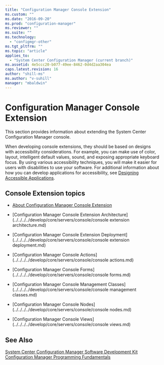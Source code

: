 ```yaml
---
title: "Configuration Manager Console Extension"
ms.custom: ""
ms.date: "2016-09-20"
ms.prod: "configuration-manager"
ms.reviewer: ""
ms.suite: ""
ms.technology: 
  - "configmgr-other"
ms.tgt_pltfrm: ""
ms.topic: "article"
applies_to: 
  - "System Center Configuration Manager (current branch)"
ms.assetid: 4e5ccc20-b077-49ee-8462-0d4d2aa304ea
caps.latest.revision: 16
author: "shill-ms"
ms.author: "v-suhill"
manager: "mbaldwin"
---
```

# Configuration Manager Console Extension
This section provides information about extending the System Center Configuration Manager console.  
  
 When developing console extensions, they should be based on designs with accessibility considerations.  For example, you can make use of color, layout, intelligent default values, sound, and exposing appropriate keyboard focus.  By using various accessibility techniques, you will make it easier for users with disabilities to use your software.  For additional information about how you can develop applications for accessibility, see [Designing Accessible Applications](http://go.microsoft.com/fwlink/?LinkId=272471).  
  
## Console Extension topics  
  
-   [About Configuration Manager Console Extension](../../../../develop/core/servers/console/about-configuration-manager-console-extension.md)  
  
-   [Configuration Manager Console Extension Architecture](../../../../develop/core/servers/console/console extension architecture.md)  
  
-   [Configuration Manager Console Extension Deployment](../../../../develop/core/servers/console/console extension deployment.md)  
  
-   [Configuration Manager Console Actions](../../../../develop/core/servers/console/console actions.md)  
  
-   [Configuration Manager Console Forms](../../../../develop/core/servers/console/console forms.md)  
  
-   [Configuration Manager Console Management Classes](../../../../develop/core/servers/console/console management classes.md)  
  
-   [Configuration Manager Console Nodes](../../../../develop/core/servers/console/console nodes.md)  
  
-   [Configuration Manager Console Views](../../../../develop/core/servers/console/console views.md)  
  
## See Also  
 [System Center Configuration Manager Software Development Kit](../../../../develop/core/misc/system-center-configuration-manager-sdk.md)   
 [Configuration Manager Programming Fundamentals](../../../../develop/core/understand/configuration-manager-programming-fundamentals.md)